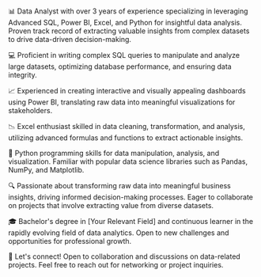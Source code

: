 📊 Data Analyst with over 3 years of experience specializing in leveraging Advanced SQL, Power BI, Excel, and Python for insightful data analysis. Proven track record of extracting valuable insights from complex datasets to drive data-driven decision-making.

💻 Proficient in writing complex SQL queries to manipulate and analyze large datasets, optimizing database performance, and ensuring data integrity.

📈 Experienced in creating interactive and visually appealing dashboards using Power BI, translating raw data into meaningful visualizations for stakeholders.

📉 Excel enthusiast skilled in data cleaning, transformation, and analysis, utilizing advanced formulas and functions to extract actionable insights.

🐍 Python programming skills for data manipulation, analysis, and visualization. Familiar with popular data science libraries such as Pandas, NumPy, and Matplotlib.

🔍 Passionate about transforming raw data into meaningful business insights, driving informed decision-making processes. Eager to collaborate on projects that involve extracting value from diverse datasets.

🎓 Bachelor's degree in [Your Relevant Field] and continuous learner in the rapidly evolving field of data analytics. Open to new challenges and opportunities for professional growth.

📧 Let's connect! Open to collaboration and discussions on data-related projects. Feel free to reach out for networking or project inquiries.
